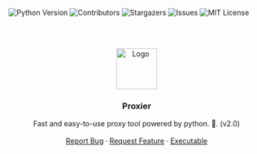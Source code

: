 ![Python Version][python-shield]  ![Contributors][contributors-shield]  ![Stargazers][stars-shield]  ![Issues][issues-shield]  ![MIT License][license-shield]

<!-- PROJECT LOGO -->
<br />
<br />
<p align="center">
  <!--<a href="https://github.com/Marklab9/Proxier">-->
    <img src="https://bobbyiliev.com/storage/posts/April2019/bobby-proxy-reverse-apache.png" alt="Logo" width="80" height="80">
  <!--</a>-->

  <h3 align="center">Proxier</h3>

  <p align="center">
    Fast and easy-to-use proxy tool powered by python. 🐍.  (v2.0)
    <br />
    <br />
    <a href="https://github.com/Marklab9/Proxier/issues">Report Bug</a>
    ·
    <a href="https://github.com/Marklab9/Proxier/issues">Request Feature</a>
    ·
    <a href="https://github.com/Marklab9/Proxier/releases/download/v2.0/Proxier.rar">Executable</a>
  </p>
</p>


<!-- MARKDOWN LINKS & IMAGES -->
<!-- https://www.markdownguide.org/basic-syntax/#reference-style-links -->
[contributors-shield]: https://img.shields.io/github/contributors/marklab9/proxier?style=for-the-badge
[stars-shield]: https://img.shields.io/github/stars/marklab9/proxier?style=for-the-badge
[issues-shield]: https://img.shields.io/github/issues/marklab9/proxier?style=for-the-badge
[license-shield]: https://img.shields.io/github/license/marklab9/proxier?style=for-the-badge
[python-shield]: https://img.shields.io/github/pipenv/locked/python-version/marklab9/proxier?style=for-the-badge
